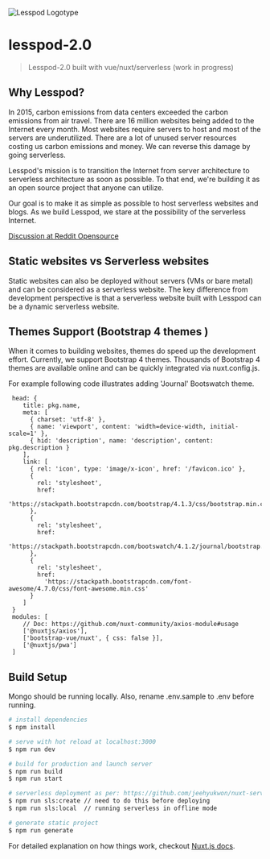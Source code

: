 ![Lesspod Logotype](https://github.com/Tobaloidee/lesspod/blob/master/images/readme-logo.png)

# lesspod-2.0

> Lesspod-2.0 built with vue/nuxt/serverless (work in progress)

## Why Lesspod?

In 2015, carbon emissions from data centers exceeded the carbon emissions from air travel. There are 16 million websites being added to the Internet every month. Most websites require servers to host and most of the servers are underutilized. There are a lot of unused server resources costing us carbon emissions and money. We can reverse this damage by going serverless.

Lesspod's mission is to transition the Internet from server architecture to serverless architecture as soon as possible. To that end, we're building it as an open source project that anyone can utilize.

Our goal is to make it as simple as possible to host serverless websites and blogs. As we build Lesspod, we stare at the possibility of the serverless Internet.

[Discussion at Reddit Opensource](https://www.reddit.com/r/opensource/comments/ap1pm4/lesspod_serverless_cms_using_vuejsnuxtjs_and/)

## Static websites vs Serverless websites

Static websites can also be deployed without servers (VMs or bare metal) and can be considered as a serverless website. The key difference from development perspective is that a serverless website built with Lesspod can be a dynamic serverless website.

## Themes Support (Bootstrap 4 themes )

When it comes to building websites, themes do speed up the development effort. Currently, we support Bootstrap 4 themes. Thousands of Bootstrap 4 themes are available online and can be quickly integrated via nuxt.config.js.

For example following code illustrates adding 'Journal' Bootswatch theme.

```
 head: {
    title: pkg.name,
    meta: [
      { charset: 'utf-8' },
      { name: 'viewport', content: 'width=device-width, initial-scale=1' },
      { hid: 'description', name: 'description', content: pkg.description }
    ],
    link: [
      { rel: 'icon', type: 'image/x-icon', href: '/favicon.ico' },
      {
        rel: 'stylesheet',
        href:
          'https://stackpath.bootstrapcdn.com/bootstrap/4.1.3/css/bootstrap.min.css'
      },
      {
        rel: 'stylesheet',
        href:
          'https://stackpath.bootstrapcdn.com/bootswatch/4.1.2/journal/bootstrap.min.css'
      },
      {
        rel: 'stylesheet',
        href:
          'https://stackpath.bootstrapcdn.com/font-awesome/4.7.0/css/font-awesome.min.css'
      }
    ]
 }
 modules: [
    // Doc: https://github.com/nuxt-community/axios-module#usage
    ['@nuxtjs/axios'],
    ['bootstrap-vue/nuxt', { css: false }],
    ['@nuxtjs/pwa']
 ]
```

## Build Setup

Mongo should be running locally. Also, rename .env.sample to .env before running.

```bash
# install dependencies
$ npm install

# serve with hot reload at localhost:3000
$ npm run dev

# build for production and launch server
$ npm run build
$ npm run start

# serverless deployment as per: https://github.com/jeehyukwon/nuxt-serverless
$ npm run sls:create // need to do this before deploying
$ npm run sls:local  // running serverless in offline mode

# generate static project
$ npm run generate
```

For detailed explanation on how things work, checkout [Nuxt.js docs](https://nuxtjs.org).
